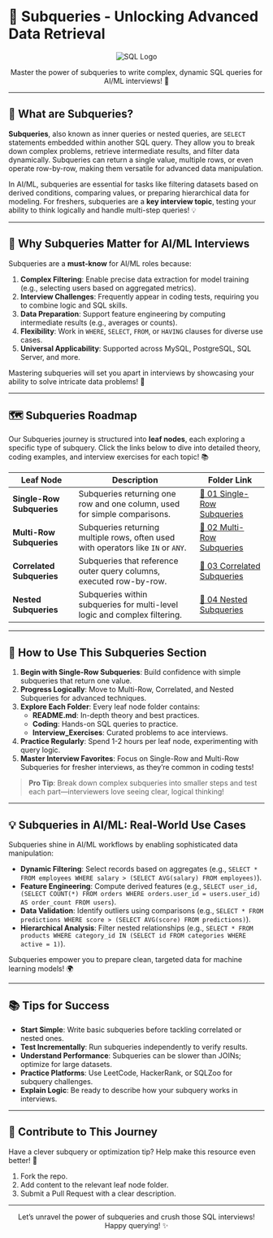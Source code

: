 # 🔗 Subqueries - Unlocking Advanced Data Retrieval

<div align="center">
  <img src="https://img.shields.io/badge/SQL-4479A1?style=for-the-badge&logo=postgresql&logoColor=white" alt="SQL Logo" />
</div>

<p align="center">Master the power of subqueries to write complex, dynamic SQL queries for AI/ML interviews! 🚀</p>

---

## 🌟 What are Subqueries?

**Subqueries**, also known as inner queries or nested queries, are `SELECT` statements embedded within another SQL query. They allow you to break down complex problems, retrieve intermediate results, and filter data dynamically. Subqueries can return a single value, multiple rows, or even operate row-by-row, making them versatile for advanced data manipulation.

In AI/ML, subqueries are essential for tasks like filtering datasets based on derived conditions, comparing values, or preparing hierarchical data for modeling. For freshers, subqueries are a **key interview topic**, testing your ability to think logically and handle multi-step queries! 💡

---

## 🎯 Why Subqueries Matter for AI/ML Interviews

Subqueries are a **must-know** for AI/ML roles because:

1. **Complex Filtering**: Enable precise data extraction for model training (e.g., selecting users based on aggregated metrics).
2. **Interview Challenges**: Frequently appear in coding tests, requiring you to combine logic and SQL skills.
3. **Data Preparation**: Support feature engineering by computing intermediate results (e.g., averages or counts).
4. **Flexibility**: Work in `WHERE`, `SELECT`, `FROM`, or `HAVING` clauses for diverse use cases.
5. **Universal Applicability**: Supported across MySQL, PostgreSQL, SQL Server, and more.

Mastering subqueries will set you apart in interviews by showcasing your ability to solve intricate data problems! 🌟

---

## 🗺️ Subqueries Roadmap

Our Subqueries journey is structured into **leaf nodes**, each exploring a specific type of subquery. Click the links below to dive into detailed theory, coding examples, and interview exercises for each topic! 📚

| Leaf Node | Description | Folder Link |
|-----------|-------------|-------------|
| **Single-Row Subqueries** | Subqueries returning one row and one column, used for simple comparisons. | [📂 01 Single-Row Subqueries](./01%20Single-Row%20Subqueries) |
| **Multi-Row Subqueries** | Subqueries returning multiple rows, often used with operators like `IN` or `ANY`. | [📂 02 Multi-Row Subqueries](./02%20Multi-Row%20Subqueries) |
| **Correlated Subqueries** | Subqueries that reference outer query columns, executed row-by-row. | [📂 03 Correlated Subqueries](./03%20Correlated%20Subqueries) |
| **Nested Subqueries** | Subqueries within subqueries for multi-level logic and complex filtering. | [📂 04 Nested Subqueries](./04%20Nested%20Subqueries) |

---

## 🚀 How to Use This Subqueries Section

1. **Begin with Single-Row Subqueries**: Build confidence with simple subqueries that return one value.
2. **Progress Logically**: Move to Multi-Row, Correlated, and Nested Subqueries for advanced techniques.
3. **Explore Each Folder**: Every leaf node folder contains:
   - **README.md**: In-depth theory and best practices.
   - **Coding**: Hands-on SQL queries to practice.
   - **Interview_Exercises**: Curated problems to ace interviews.
4. **Practice Regularly**: Spend 1-2 hours per leaf node, experimenting with query logic.
5. **Master Interview Favorites**: Focus on Single-Row and Multi-Row Subqueries for fresher interviews, as they’re common in coding tests!

> **Pro Tip**: Break down complex subqueries into smaller steps and test each part—interviewers love seeing clear, logical thinking!

---

## 💡 Subqueries in AI/ML: Real-World Use Cases

Subqueries shine in AI/ML workflows by enabling sophisticated data manipulation:

- **Dynamic Filtering**: Select records based on aggregates (e.g., `SELECT * FROM employees WHERE salary > (SELECT AVG(salary) FROM employees)`).
- **Feature Engineering**: Compute derived features (e.g., `SELECT user_id, (SELECT COUNT(*) FROM orders WHERE orders.user_id = users.user_id) AS order_count FROM users`).
- **Data Validation**: Identify outliers using comparisons (e.g., `SELECT * FROM predictions WHERE score > (SELECT AVG(score) FROM predictions)`).
- **Hierarchical Analysis**: Filter nested relationships (e.g., `SELECT * FROM products WHERE category_id IN (SELECT id FROM categories WHERE active = 1)`).

Subqueries empower you to prepare clean, targeted data for machine learning models! 🌍

---

## 📚 Tips for Success

- **Start Simple**: Write basic subqueries before tackling correlated or nested ones.
- **Test Incrementally**: Run subqueries independently to verify results.
- **Understand Performance**: Subqueries can be slower than JOINs; optimize for large datasets.
- **Practice Platforms**: Use LeetCode, HackerRank, or SQLZoo for subquery challenges.
- **Explain Logic**: Be ready to describe how your subquery works in interviews.

---

## 🤝 Contribute to This Journey

Have a clever subquery or optimization tip? Help make this resource even better! 🌟
1. Fork the repo.
2. Add content to the relevant leaf node folder.
3. Submit a Pull Request with a clear description.

---

<div align="center">
  <p>Let’s unravel the power of subqueries and crush those SQL interviews! Happy querying! ✨</p>
</div>